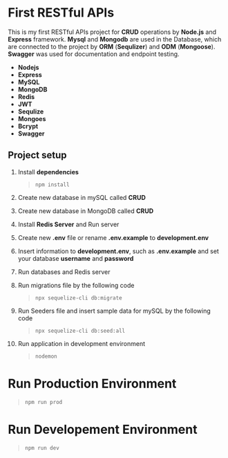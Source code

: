 # First RESTful APIs

This is my first RESTful APIs project for **CRUD** operations by **Node.js** and **Express** framework.
**Mysql** and **Mongodb** are used in the Database, which are connected to the project by **ORM** (**Sequlizer**) and **ODM** (**Mongoose**).
**Swagger** was used for documentation and endpoint testing.

 - **Nodejs**
 - **Express** 
 - **MySQL**
 - **MongoDB**
 - **Redis**
 - **JWT** 
 - **Sequlize**
 - **Mongoes**
 - **Bcrypt** 
 - **Swagger**


## Project setup

 1. Install **dependencies**
  

	> `npm install`

   
 2. Create new database in mySQL called **CRUD**
 3. Create new database in MongoDB called **CRUD**
 4. Install **Redis Server** and Run server
 5. Create new **.env** file or rename **.env.example** to **development.env**
 6. Insert information to **development.env**, such as **.env.example** and set your database **username** and **password**
 7. Run databases and Redis server
 8. Run migrations file by the following code

	> `npx sequelize-cli db:migrate`

   
 9. Run Seeders file and insert sample data for mySQL by the following code
   

    

	> `npx sequelize-cli db:seed:all`

    
 10. Run application in development environment

	 > `nodemon`

    

# Run Production Environment

> `npm run prod`

# Run Developement Environment

> `npm run dev`
